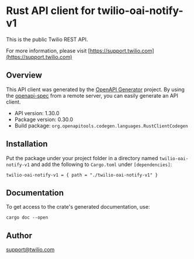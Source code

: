 # Rust API client for twilio-oai-notify-v1

This is the public Twilio REST API.

For more information, please visit [https://support.twilio.com](https://support.twilio.com)

## Overview

This API client was generated by the [OpenAPI Generator](https://openapi-generator.tech) project.  By using the [openapi-spec](https://openapis.org) from a remote server, you can easily generate an API client.

- API version: 1.30.0
- Package version: 0.30.0
- Build package: `org.openapitools.codegen.languages.RustClientCodegen`

## Installation

Put the package under your project folder in a directory named `twilio-oai-notify-v1` and add the following to `Cargo.toml` under `[dependencies]`:

```
twilio-oai-notify-v1 = { path = "./twilio-oai-notify-v1" }
```

## Documentation

To get access to the crate's generated documentation, use:

```
cargo doc --open
```

## Author

support@twilio.com

